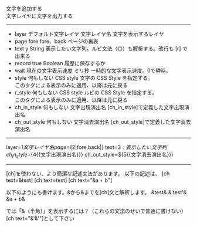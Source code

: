 文字を追加する  
文字レイヤに文字を出力する

***
- layer		デフォルト文字レイヤ	文字レイヤ名	文字を表示するレイヤ
- page		fore	fore、back	ページの裏表
- text	y		String	表示したい文字列。ルビ文法（《》）も解析する。改行も [r] で出来る
- record		true	Boolean	履歴に保存するか
- wait		現在の文字表示速度	ミリ秒	一時的な文字表示速度。0で瞬時。
- style		何もしない	CSS style	文字の CSS Style を指定する。<br/>このタグによる表示のみに適用、以降は元に戻る
- r_style		何もしない	CSS style	ルビの CSS Style を指定する。<br/>このタグによる表示のみに適用、以降は元に戻る
- ch_in_style		何もしない	文字出現演出名	[ch_in_style]で定義した文字出現演出名
- ch_out_style		何もしない	文字消去演出名	[ch_out_style]で定義した文字消去演出名

***
layer=${1{{文字レイヤ名}}} page=${2|fore,back|} text=${3:表示したい文字列} ch_in_style=${4{{文字出現演出名}}} ch_out_style=${5{{文字消去演出名}}}

***
[ch]を使わない、より簡潔な記述文法があります。
以下の記述は、
[ch text=&test]
[ch text=test]
[ch text="&a + b"]

以下のようにも書けます。&から&までを[ch]文と解釈します。
&test&
&'test'&
&a + b&

では「&（半角）」を表示するには？（これらの文法のせいで普通に書けない）
[ch text="&'&'"]として下さい

